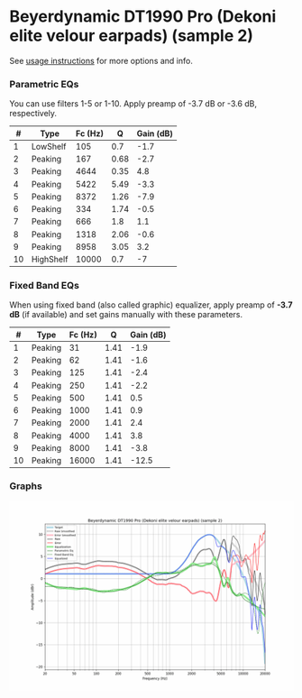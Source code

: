 # Beyerdynamic DT1990 Pro (Dekoni elite velour earpads) (sample 2)
See [usage instructions](https://github.com/jaakkopasanen/AutoEq#usage) for more options and info.

### Parametric EQs
You can use filters 1-5 or 1-10. Apply preamp of -3.7 dB or -3.6 dB, respectively.

|   # | Type      |   Fc (Hz) |    Q |   Gain (dB) |
|-----|-----------|-----------|------|-------------|
|   1 | LowShelf  |       105 | 0.7  |        -1.7 |
|   2 | Peaking   |       167 | 0.68 |        -2.7 |
|   3 | Peaking   |      4644 | 0.35 |         4.8 |
|   4 | Peaking   |      5422 | 5.49 |        -3.3 |
|   5 | Peaking   |      8372 | 1.26 |        -7.9 |
|   6 | Peaking   |       334 | 1.74 |        -0.5 |
|   7 | Peaking   |       666 | 1.8  |         1.1 |
|   8 | Peaking   |      1318 | 2.06 |        -0.6 |
|   9 | Peaking   |      8958 | 3.05 |         3.2 |
|  10 | HighShelf |     10000 | 0.7  |        -7   |

### Fixed Band EQs
When using fixed band (also called graphic) equalizer, apply preamp of **-3.7 dB** (if available) and set gains manually with these parameters.

|   # | Type    |   Fc (Hz) |    Q |   Gain (dB) |
|-----|---------|-----------|------|-------------|
|   1 | Peaking |        31 | 1.41 |        -1.9 |
|   2 | Peaking |        62 | 1.41 |        -1.6 |
|   3 | Peaking |       125 | 1.41 |        -2.4 |
|   4 | Peaking |       250 | 1.41 |        -2.2 |
|   5 | Peaking |       500 | 1.41 |         0.5 |
|   6 | Peaking |      1000 | 1.41 |         0.9 |
|   7 | Peaking |      2000 | 1.41 |         2.4 |
|   8 | Peaking |      4000 | 1.41 |         3.8 |
|   9 | Peaking |      8000 | 1.41 |        -3.8 |
|  10 | Peaking |     16000 | 1.41 |       -12.5 |

### Graphs
![](./Beyerdynamic%20DT1990%20Pro%20(Dekoni%20elite%20velour%20earpads)%20(sample%202).png)
